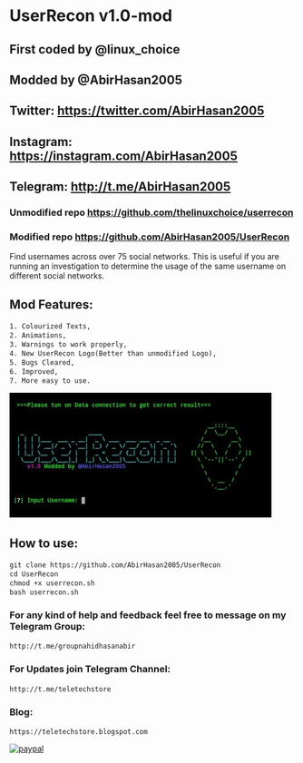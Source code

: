 # UserRecon v1.0-mod
## First coded by @linux_choice
## Modded by @AbirHasan2005
## Twitter: https://twitter.com/AbirHasan2005
## Instagram: https://instagram.com/AbirHasan2005
## Telegram: http://t.me/AbirHasan2005
### Unmodified repo https://github.com/thelinuxchoice/userrecon
### Modified repo https://github.com/AbirHasan2005/UserRecon

Find usernames across over 75 social networks.
This is useful if you are running an investigation to determine the usage of the same username on different social networks.

## Mod Features:
```
1. Colourized Texts,
2. Animations,
3. Warnings to work properly,
4. New UserRecon Logo(Better than unmodified Logo),
5. Bugs Cleared,
6. Improved,
7. More easy to use.
```
![Screenshot](https://github.com/AbirHasan2005/UserRecon/blob/master/capture.jpg)
## How to use:
```
git clone https://github.com/AbirHasan2005/UserRecon
cd UserRecon
chmod +x userrecon.sh
bash userrecon.sh
```

### For any kind of help and feedback feel free to message on my Telegram Group:
```
http://t.me/groupnahidhasanabir
```
### For Updates join Telegram Channel:
```
http://t.me/teletechstore
```
### Blog:
```
https://teletechstore.blogspot.com
```

[![paypal](https://www.paypalobjects.com/en_US/i/btn/btn_donateCC_LG.gif)](https://paypal.me/AbirHasan2005?locale.x=en_US)
